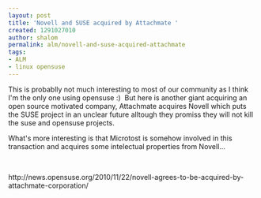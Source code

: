```yaml
---
layout: post
title: 'Novell and SUSE acquired by Attachmate '
created: 1291027010
author: shalom
permalink: alm/novell-and-suse-acquired-attachmate
tags:
- ALM
- linux opensuse
---
```

<p>This is probablly not much interesting to most of our community as I think I'm the only one using opensuse :)&nbsp; But here is another giant acquiring an open source motivated company, Attachmate acquires Novell which puts the SUSE project in an unclear future alltough they promiss they will not kill the suse and opensuse projects.</p>
<p>What's more interesting is that Microtost is somehow involved in this transaction and acquires some intelectual properties from Novell...</p>
<p>&nbsp;</p>
<p>http://news.opensuse.org/2010/11/22/novell-agrees-to-be-acquired-by-attachmate-corporation/</p>
<p>&nbsp;</p>
